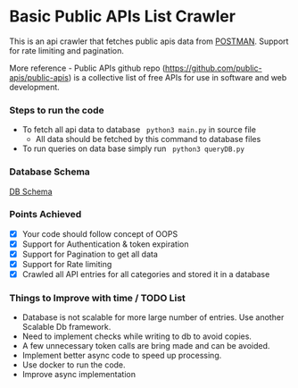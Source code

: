 # Basic Public APIs List Crawler

This is an api crawler that fetches public apis data from [POSTMAN](https://documenter.getpostman.com/view/4796420/SzmZczsh?version=latest). Support for rate limiting and pagination. 

More reference - Public APIs github repo (https://github.com/public-apis/public-apis) is a collective list of free APIs for use in software and web development. 


### Steps to run the code

- To fetch all api data to database ``` python3 main.py```   in source file
    - All data should be fetched by this command to database files  
- To run queries on data base simply run ``` python3 queryDB.py```    



### Database Schema

[DB Schema](https://drive.google.com/file/d/1qwK9msB8ZlnIQVgs0HgEg5_S3OP2bYmm/view?usp=sharing)


### Points Achieved

- [x] Your code should follow concept of OOPS
- [x] Support for Authentication & token expiration
- [x] Support for Pagination to get all data
- [x] Support for Rate limiting
- [x] Crawled all API entries for all categories and stored it in a database

### Things to Improve with time / TODO List

- Database is not scalable for more large number of entries. Use another Scalable Db framework.
- Need to implement checks while writing to db to avoid copies.
- A few unnecessary token calls are bring made and can be avoided.
- Implement better async code to speed up processing.
- Use docker to run the code.
- Improve async implementation

